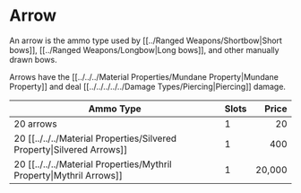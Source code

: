 # Arrow

An arrow is the ammo type used by [[../Ranged Weapons/Shortbow|Short bows]], [[../Ranged Weapons/Longbow|Long bows]], and other manually drawn bows.

Arrows have the [[../../../Material Properties/Mundane Property|Mundane Property]] and deal [[../../../../../Damage Types/Piercing|Piercing]] damage.

| Ammo Type                                                              | Slots |  Price |
| ---------------------------------------------------------------------- | ----- | -----: |
| 20 arrows                                                              | 1     |     20 |
| 20 [[../../../Material Properties/Silvered Property\|Silvered Arrows]] | 1     |    400 |
| 20 [[../../../Material Properties/Mythril Property\|Mythril Arrows]]   | 1     | 20,000 |
